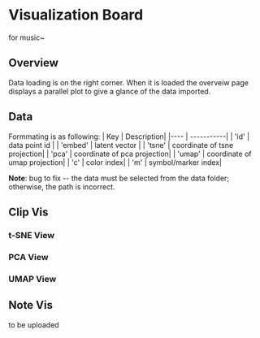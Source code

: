 # Visualization Board
  for music~
  
## Overview
Data loading is on the right corner. When it is loaded the overveiw page displays a parallel plot to give a glance of the data imported.

## Data 
Formmating is as following:
| Key | Description|
|---- | -----------|
| 'id'    | data point id |
| 'embed' | latent vector |
| 'tsne'  | coordinate of tsne projection|
| 'pca'   | coordinate of pca projection|
| 'umap'  | coordinate of umap projection|
| 'c'     | color index|
| 'm'     | symbol/marker index|

**Note**: bug to fix -- the data must be selected from the data folder; otherwise, the path is incorrect.

## Clip Vis
### t-SNE View
### PCA View
### UMAP View

## Note Vis
to be uploaded

 
